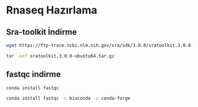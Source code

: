 
# Rnaseq Hazırlama

## Sra-toolkit İndirme

```bash
wget https://ftp-trace.ncbi.nlm.nih.gov/sra/sdk/3.0.0/sratoolkit.3.0.0-ubuntu64.tar.gz

tar -xzf sratoolkit.3.0.0-ubuntu64.tar.gz
```

## fastqc indirme 

```bash
conda install fastqc

conda install fastqc -c bioconda -c conda-forge
```

